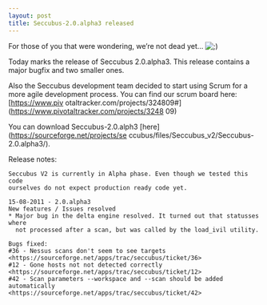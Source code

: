 ```yaml
---
layout: post
title: Seccubus-2.0.alpha3 released
---
```

For those of you that were wondering, we’re not dead yet…
![;\)](https://www.seccubus.com/wp-includes/images/smilies/icon_wink.gif)

Today marks the release of Seccubus 2.0.alpha3. This release contains a major
bugfix and two smaller ones.

Also the Seccubus development team decided to start using Scrum for a more
agile development process. You can find our scrum board here: [https://www.piv
otaltracker.com/projects/324809#](https://www.pivotaltracker.com/projects/3248
09)

You can download Seccubus-2.0.alph3 [here](https://sourceforge.net/projects/se
ccubus/files/Seccubus_v2/Seccubus-2.0.alpha3/).

Release notes:

    
    
    Seccubus V2 is currently in Alpha phase. Even though we tested this code
    ourselves do not expect production ready code yet.
    
    15-08-2011 - 2.0.alpha3
    New features / Issues resolved
    * Major bug in the delta engine resolved. It turned out that statusses where
      not processed after a scan, but was called by the load_ivil utility.
    
    Bugs fixed:
    #36 - Nessus scans don't seem to see targets
    <https://sourceforge.net/apps/trac/seccubus/ticket/36>
    #12 - Gone hosts not not detected correctly
    <https://sourceforge.net/apps/trac/seccubus/ticket/12>
    #42 - Scan parameters --workspace and --scan should be added automatically
    <https://sourceforge.net/apps/trac/seccubus/ticket/42>

